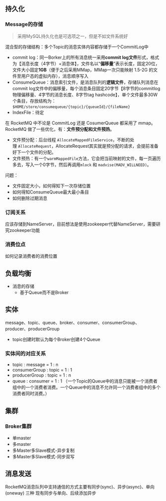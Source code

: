 ## 持久化

### Message的存储

> 采用MySQL持久化也是可选项之一，但是不如文件系统好

混合型的存储结构：多个Topic的消息实体内容都存储于一个CommitLog中

- commit log：同一Borker上的所有消息统一采用**commit log文件**形式，格式为【消息长度（4字节）+消息体】，文件名以“**偏移量**”表示长度，固定20位，文件大小固定**1GB**（便于之后采用MMap，MMap一次只能映射 1.5-2G 的文件至用户态的虚拟内存），消息顺序写入
- ConsumeQueue：消息索引文件，是消息队列的**逻辑文件**，存储队列消息在commit log文件中的偏移量，每个消息条目固定20字节【8字节的commitlog物理偏移量、4字节的消息长度、8字节tag hashcode】，单个文件最多30W个条目，存放结构为：`$HOME/store/consumequeue/{topic}/{queueId}/{fileName}`
- IndexFile：待定

在 RocketMQ 中不论是 CommitLog 还是 CosumerQueue 都采用了 mmap。
RocketMQ 做了一些优化，有：**文件预分配和文件预热**。
- 文件预分配：后台线程 `AllocateMappedFileService`，不断的处理 `AllocateRequest`，AllocateRequest其实就是预分配的请求，会提前准备好下一个文件的分配。
- 文件预热：有一个`warmMappedFile`方法，它会把当前映射的文件，每一页遍历多去，写入一个0字节，然后再调用`mlock` 和 `madvise(MADV_WILLNEED)`。

问题：
- 文件固定大小，如何得知下一次存储位置
- 如何得知ConsumeQueue最大最小条目
- 如何删除过期消息

### 订阅关系

应该存储到NameServer，目前想法是使用zookeeper代替NameServer，需要研究zookeeper功能

### 消费位点

如何记录消费者的消费位置

## 负载均衡

- 消息的存储
	- 基于Queue而不是Broker

## 实体

message、topic、queue、broker、consumer、consumerGroup、producer、producerGroup

- topic创建时默认为每个Broker创建4个Queue

### 实体间的对应关系

- topic : message = 1 : n
- consumerGroup : topic  = 1 : 1
- producerGroup : topic  = 1 : n
- queue : consumer = 1 : 1  （一个Topic的Queue中的消息只能被一个消费者组中的一个消费者消费。一个Queue中的消息不允许同一个消费者组中的多个消费者同时消费。）


## 集群

### Broker集群

- 单master
- 多master
- 多Master多Slave模式-异步复制
- 多Master多Slave模式-同步双写

## 消息发送

RocketMQ消息队列中支持通信的方式主要有同步(sync)、异步(async)、单向(oneway) 三种
现有同步与单向、后续添加异步